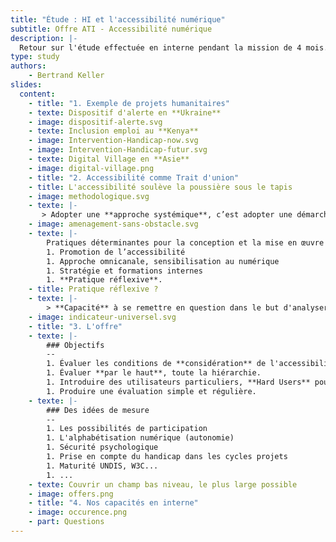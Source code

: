 ```yaml
---
title: "Étude : HI et l'accessibilité numérique"
subtitle: Offre ATI - Accessibilité numérique
description: |-
  Retour sur l'étude effectuée en interne pendant la mission de 4 mois.
type: study
authors: 
    - Bertrand Keller
slides:
  content:
    - title: "1. Exemple de projets humanitaires"
    - texte: Dispositif d'alerte en **Ukraine**
    - image: dispositif-alerte.svg
    - texte: Inclusion emploi au **Kenya**
    - image: Intervention-Handicap-now.svg
    - image: Intervention-Handicap-futur.svg
    - texte: Digital Village en **Asie**
    - image: digital-village.png
    - title: "2. Accessibilité comme Trait d'union"
    - title: L'accessibilité soulève la poussière sous le tapis
    - image: methodologique.svg
    - texte: |-
       > Adopter une **approche systémique**, c’est adopter une démarche pour étudier un système qui s’efforce, au lieu de saisir séparément les différentes parties, d’appréhender de façon globale l’ensemble des composants du système en s’intéressant tout particulièrement à leurs **liaisons**.
    - image: amenagement-sans-obstacle.svg
    - texte: |-
        Pratiques déterminantes pour la conception et la mise en œuvre de services d'administration en ligne accessibles : 
        1. Promotion de l’accessibilité
        1. Approche omnicanale, sensibilisation au numérique
        1. Stratégie et formations internes
        1. **Pratique réflexive**.
    - title: Pratique réflexive ?
    - texte: |-
        > **Capacité** à se remettre en question dans le but d'analyser et d'**évaluer** ses actes en lien avec **sa pratique**.
    - image: indicateur-universel.svg
    - title: "3. L'offre"
    - texte: |-
        ### Objectifs
        --
        1. Évaluer les conditions de **considération** de l'accessibilité numérique.
        1. Évaluer **par le haut**, toute la hiérarchie.
        1. Introduire des utilisateurs particuliers, **Hard Users** pour couvrir le maximum de cas.
        1. Produire une évaluation simple et régulière.
    - texte: |-
        ### Des idées de mesure
        --
        1. Les possibilités de participation
        1. L'alphabétisation numérique (autonomie)
        1. Sécurité psychologique
        1. Prise en compte du handicap dans les cycles projets
        1. Maturité UNDIS, W3C...
        1. ...
    - texte: Couvrir un champ bas niveau, le plus large possible
    - image: offers.png
    - title: "4. Nos capacités en interne"
    - image: occurence.png
    - part: Questions
---
```

